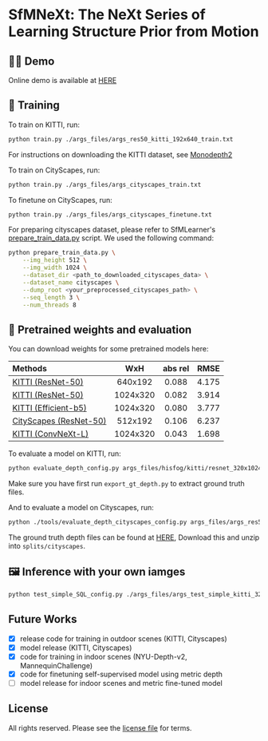 # SfMNeXt: The NeXt Series of Learning Structure Prior from Motion

## 👩‍⚖️ Demo

Online demo is available at [HERE](http://cn-nd-plc-1.openfrp.top:56789/)

## 👀 Training

To train on KITTI, run:

```bash
python train.py ./args_files/args_res50_kitti_192x640_train.txt
```
For instructions on downloading the KITTI dataset, see [Monodepth2](https://github.com/nianticlabs/monodepth2)

To train on CityScapes, run:

```bash
python train.py ./args_files/args_cityscapes_train.txt
```
To finetune on CityScapes, run:

```bash
python train.py ./args_files/args_cityscapes_finetune.txt
```

For preparing cityscapes dataset, please refer to SfMLearner's [prepare_train_data.py](https://github.com/tinghuiz/SfMLearner/blob/master/data/prepare_train_data.py) script.
We used the following command:

```bash
python prepare_train_data.py \
    --img_height 512 \
    --img_width 1024 \
    --dataset_dir <path_to_downloaded_cityscapes_data> \
    --dataset_name cityscapes \
    --dump_root <your_preprocessed_cityscapes_path> \
    --seq_length 3 \
    --num_threads 8
```

## 💾 Pretrained weights and evaluation

You can download weights for some pretrained models here:

| Methods |WxH|abs rel| RMSE |
| :----------- | :---: | :-----: | :---: |
[KITTI (ResNet-50)](https://drive.google.com/file/d/1_BHfGXqVsE4RrCM58_5nEzQHJmyxDsQO/view?usp=drive_link)|640x192|0.088|4.175|
[KITTI (ResNet-50)](https://drive.google.com/file/d/1NaN8F3gPU2vY38KtYFDSAw4Hbye5Z5AG/view?usp=drive_link)|1024x320|0.082|3.914|
[KITTI (Efficient-b5)](https://drive.google.com/file/d/1T_4N09icldOWdS1_w3ge-9Zf7_Fb4Ogt/view?usp=drive_link)|1024x320|0.080|3.777|
[CityScapes (ResNet-50)](https://drive.google.com/file/d/1nLwTQnXV_9IURUqfCfoGZyVHb4U5XwYI/view?usp=sharing)|512x192|0.106|6.237|
[KITTI (ConvNeXt-L)](https://drive.google.com/file/d/14Hb8UsjraLWk1TvtMPd5moEDMlDxiHkC/view?usp=drive_link)|1024x320|0.043|1.698|

To evaluate a model on KITTI, run:

```bash
python evaluate_depth_config.py args_files/hisfog/kitti/resnet_320x1024.txt
```

Make sure you have first run `export_gt_depth.py` to extract ground truth files.

And to evaluate a model on Cityscapes, run:

```bash
python ./tools/evaluate_depth_cityscapes_config.py args_files/args_res50_cityscapes_finetune_192x640_eval.txt
```

The ground truth depth files can be found at [HERE](https://storage.googleapis.com/niantic-lon-static/research/manydepth/gt_depths_cityscapes.zip),
Download this and unzip into `splits/cityscapes`.

## 🖼 Inference with your own iamges

```bash
python test_simple_SQL_config.py ./args_files/args_test_simple_kitti_320x1024.txt
```
## Future Works

- [x] release code for training in outdoor scenes (KITTI, Cityscapes)
- [x] model release (KITTI, Cityscapes)
- [x] code for training in indoor scenes (NYU-Depth-v2, MannequinChallenge)
- [x] code for finetuning self-supervised model using metric depth
- [ ] model release for indoor scenes and metric fine-tuned model

## License

All rights reserved.
Please see the [license file](LICENSE) for terms.
